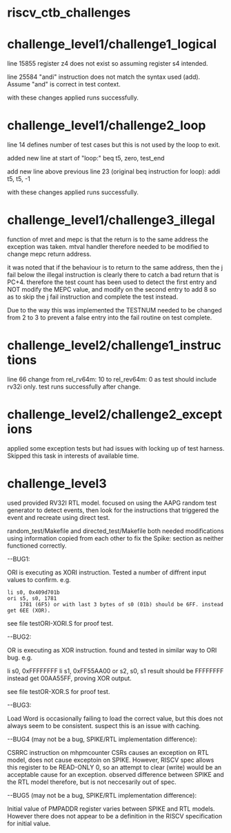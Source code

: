 # riscv_ctb_challenges

# challenge_level1/challenge1_logical

line 15855
register z4 does not exist so assuming register s4 intended.

line 25584
"andi" instruction does not match the syntax used (add). Assume "and" is correct in test context.

with these changes applied runs successfully.

# challenge_level1/challenge2_loop

line 14 defines number of test cases but this is not used by the loop to exit.

added new line at start of "loop:"
beq t5, zero, test_end

add new line above previous line 23 (original beq instruction for loop):
addi t5, t5, -1

with these changes applied runs successfully.

# challenge_level1/challenge3_illegal

function of mret and mepc is that the return is to the same address the exception was taken. mtval handler therefore needed to be modified to change mepc return address.

it was noted that if the behaviour is to return to the same address, then the j fail below the illegal instruction is clearly there to catch a bad return that is PC+4. therefore the test count has been used to detect the first entry and NOT modify the MEPC value, and modify on the second entry to add 8 so as to skip the j fail instruction and complete the test instead.

Due to the way this was implemented the TESTNUM needed to be changed from 2 to 3 to prevent a false entry into the fail routine on test complete.

# challenge_level2/challenge1_instructions

line 66 change from rel_rv64m: 10 to rel_rev64m: 0 as test should include rv32i only. test runs successfully after change.

# challenge_level2/challenge2_exceptions

applied some exception tests but had issues with locking up of test harness. Skipped this task in interests of available time.

# challenge_level3

used provided RV32I RTL model. focused on using the AAPG random test generator to detect events, then look for the instructions that triggered the event and recreate using direct test.

random_test/Makefile and directed_test/Makefile both needed modifications using information copied from each other to fix the Spike: section as neither functioned correctly.

--BUG1:

ORI is executing as XORI instruction. Tested a number of diffrent input values to confirm. e.g.

    li s0, 0x409d701b
    ori s5, s0, 1781 
        1781 (6F5) or with last 3 bytes of s0 (01b) should be 6FF. instead get 6EE (XOR).

see file testORI-XORI.S for proof test.

--BUG2:

OR is executing as XOR instruction. found and tested in similar way to ORI bug. e.g.

  li s0, 0xFFFFFFFF
  li s1, 0xFF55AA00
  or s2, s0, s1 
    result should be FFFFFFFF instead get 00AA55FF, proving XOR output.

see file testOR-XOR.S for proof test.

--BUG3:

Load Word is occasionally failing to load the correct value, but this does not always seem to be consistent. suspect this is an issue with caching.

--BUG4 (may not be a bug, SPIKE/RTL implementation difference):

CSRRC instruction on mhpmcounter CSRs causes an exception on RTL model, does not cause exceptoin on SPIKE. However, RISCV spec allows this register to be READ-ONLY 0, so an attempt to clear (write) would be an acceptable cause for an exception. observed difference between SPIKE and the RTL model therefore, but is not neccesarily out of spec.

--BUG5 (may not be a bug, SPIKE/RTL implementation difference):

Initial value of PMPADDR register varies between SPIKE and RTL models. However there does not appear to be a definition in the RISCV specification for initial value.

















